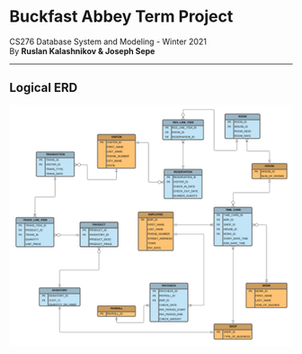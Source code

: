 # Buckfast Abbey Term Project

CS276 Database System and Modeling - Winter 2021  
By **Ruslan Kalashnikov &amp; Joseph Sepe**

---

## Logical ERD

![Logical ERD](https://github.com/sepej/CS276_Term_Project/blob/main/Images/Logical%20ERD.png?raw=true)

